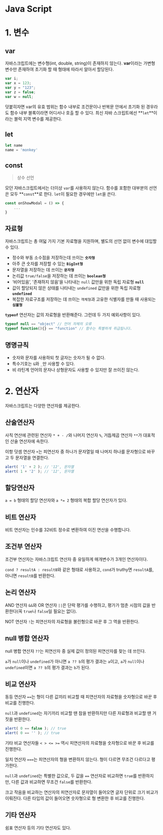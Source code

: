 # **Java Script**

# 1. 변수

## var

자바스크립트에는 변수형(int, double, string)이 존재하지 않는다. **var**이라는 가변형 변수만 존재하여 초기화 할 때 형태에 따라서 알아서 할당된다.

```javascript
var i;
var x = 123;
var y = "123";
var z = false;
var w = null;
```

덧붙히자면 var의 유효 범위는 함수 내부로 조건문이나 반복문 안에서 초기화 된 경우라도 함수 내부 블록이라면 어디서나 호출 할 수 있다. 최신 자바 스크립트에선 **`let`**이라는 블럭 지역 변수를 제공한다.

## let

```javascript
let name
name = 'monkey'
```

## const

>  상수 선언

모던 자바스크립트에서는 더이상 `var`를 사용하지 않는다. 함수를 포함한 대부분의 선언은 모두 **`const`**로 한다. `let`이 필요한 경우에만 `let`을 쓴다.

```javascript
const onShowModal = () => {
    ...
}
```

## 자료형

자바스크립트는 총 여덟 가지 기본 자료형을 지원하며, 별도의 선언 없이 변수에 대입할 수 있다.

- 정수와 부동 소수점을 저장하는데 쓰이는 **`숫자형`**
- 아주 큰 숫자를 저장할 수 있는 **`BigInt형`**
- 문자열을 저장하는 데 쓰이는 **`문자형`**
- 논리값 `true/false`을 저장하는 데 쓰이는 **`boolean형`**
- ‘비어있음’, '존재하지 않음’을 나타내는 `null` 값만을 위한 독립 자료형 **`null`**
- 값이 할당되지 않은 상태를 나타내는 `undefined` 값만을 위한 독립 자료형 **`undefined`**
- 복잡한 자료구조를 저장하는 데 쓰이는 `객체형`과 고유한 식별자를 만들 때 사용되는 **`심볼형`**

**`typeof`** 연산자는 값의 자료형을 반환해준다. 그런데 두 가지 예외사항이 있다.

```javascript
typeof null == "object" // 언어 자체의 오류
typeof function(){} == "function" // 함수는 특별하게 취급됩니다.
```

## 명명규칙

- 숫자와 문자를 사용하되 첫 글자는 숫자가 될 수 없다.
- 특수기호는 `&`와 `_`만 사용할 수 있다.
- 비 라틴계 언어의 문자나 상형문자도 사용할 수 있지만 잘 쓰이진 않는다.

# 2. 연산자

자바스크립트는 다양한 연산자를 제공한다.

## 산술연산자

사칙 연산에 관련된 연산자 `* + - /`와 나머지 연산자 `%`, 거듭제곱 연산자 `**`가 대표적인 산술 연산자에 속한다.

이항 덧셈 연산자 `+`는 피연산자 중 하나가 문자열일 때 나머지 하나를 문자형으로 바꾸고 두 문자열을 연결한다.

```javascript
alert( '1' + 2 ); // '12', 문자열
alert( 1 + '2' ); // '12', 문자열
```

## 할당연산자

`a = b` 형태의 할당 연산자와 `a *= 2` 형태의 복합 할당 연산자가 있다.

## 비트 연산자

비트 연산자는 인수를 32비트 정수로 변환하여 이진 연산을 수행합니다.

## 조건부 연산자

조건부 연산자는 자바스크립트 연산자 중 유일하게 매개변수가 3개인 연산자이다. 

`cond ? resultA : resultB`와 같은 형태로 사용하고, `cond`가 truthy면 `resultA`를, 아니면 `resultB`를 반환한다.

## 논리 연산자

AND 연산자 `&&`와 OR 연산자 `||`은 단락 평가를 수행하고, 평가가 멈춘 시점의 값을 반환한다(꼭 `true`나 `false`일 필요는 없다). 

NOT 연산자 `!`는 피연산자의 자료형을 불린형으로 바꾼 후 그 역을 반환한다.

## null 병합 연산자

null 병합 연산자 `??`는 피연산자 중 실제 값이 정의된 피연산자를 찾는 데 쓰인다. 

`a`가 `null`이나 `undefined`가 아니면 `a ?? b`의 평가 결과는 `a`이고, `a`가 `null`이나 `undefined`이면 `a ?? b`의 평가 결과는 `b`가 된다.

## 비교 연산자

동등 연산자 `==`는 형이 다른 값끼리 비교할 때 피연산자의 자료형을 숫자형으로 바꾼 후 비교를 진행한다.

`null`과 `undefined`는 자기끼리 비교할 땐 참을 반환하지만 다른 자료형과 비교할 땐 거짓을 반환한다.

```javascript
alert( 0 == false ); // true
alert( 0 == '' ); // true
```

기타 비교 연산자들 `< > <= >=` 역시 피연산자의 자료형을 숫자형으로 바꾼 후 비교를 진행한다.

일치 연산자 `===`는 피연산자의 형을 변환하지 않는다. 형이 다르면 무조건 다르다고 평가한다.

`null`과 `undefined`는 특별한 값으로, 두 값을 `==` 연산자로 비교하면 `true`를 반환하지만, 다른 값과 비교하면 무조건 `false`를 반환한다.

크고 작음을 비교하는 연산자의 피연산자로 문자열이 들어오면 글자 단위로 크기 비교가 이뤄진다. 다른 타입의 값이 들어오면 숫자형으로 형 변환한 후 비교를 진행한다.

## 기타 연산자

쉼표 연산자 등의 기타 연산자도 있다.

